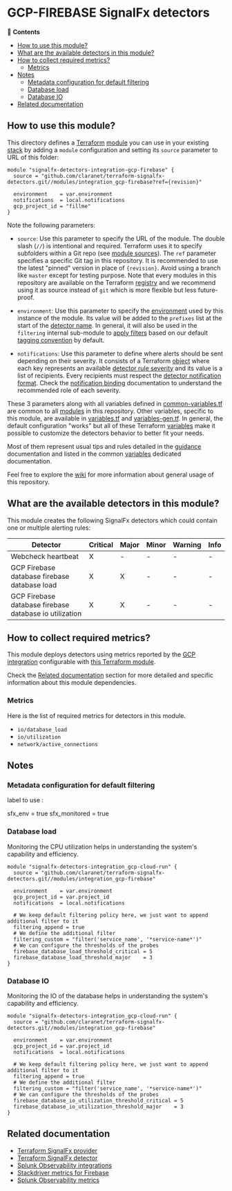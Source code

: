 # GCP-FIREBASE SignalFx detectors

<!-- START doctoc generated TOC please keep comment here to allow auto update -->
<!-- DON'T EDIT THIS SECTION, INSTEAD RE-RUN doctoc TO UPDATE -->
:link: **Contents**

- [How to use this module?](#how-to-use-this-module)
- [What are the available detectors in this module?](#what-are-the-available-detectors-in-this-module)
- [How to collect required metrics?](#how-to-collect-required-metrics)
  - [Metrics](#metrics)
- [Notes](#notes)
  - [Metadata configuration for default filtering](#metadata-configuration-for-default-filtering)
  - [Database load](#database-load)
  - [Database IO](#database-io)
- [Related documentation](#related-documentation)

<!-- END doctoc generated TOC please keep comment here to allow auto update -->

## How to use this module?

This directory defines a [Terraform](https://www.terraform.io/)
[module](https://www.terraform.io/language/modules/syntax) you can use in your
existing [stack](https://github.com/claranet/terraform-signalfx-detectors/wiki/Getting-started#stack) by adding a
`module` configuration and setting its `source` parameter to URL of this folder:

```hcl
module "signalfx-detectors-integration-gcp-firebase" {
  source = "github.com/claranet/terraform-signalfx-detectors.git//modules/integration_gcp-firebase?ref={revision}"

  environment    = var.environment
  notifications  = local.notifications
  gcp_project_id = "fillme"
}
```

Note the following parameters:

* `source`: Use this parameter to specify the URL of the module. The double slash (`//`) is intentional  and required.
  Terraform uses it to specify subfolders within a Git repo (see [module
  sources](https://www.terraform.io/language/modules/sources)). The `ref` parameter specifies a specific Git tag in
  this repository. It is recommended to use the latest "pinned" version in place of `{revision}`. Avoid using a branch
  like `master` except for testing purpose. Note that every modules in this repository are available on the Terraform
  [registry](https://registry.terraform.io/modules/claranet/detectors/signalfx) and we recommend using it as source
  instead of `git` which is more flexible but less future-proof.

* `environment`: Use this parameter to specify the
  [environment](https://github.com/claranet/terraform-signalfx-detectors/wiki/Getting-started#environment) used by this
  instance of the module.
  Its value will be added to the `prefixes` list at the start of the [detector
  name](https://github.com/claranet/terraform-signalfx-detectors/wiki/Templating#example).
  In general, it will also be used in the `filtering` internal sub-module to [apply
  filters](https://github.com/claranet/terraform-signalfx-detectors/wiki/Guidance#filtering) based on our default
  [tagging convention](https://github.com/claranet/terraform-signalfx-detectors/wiki/Tagging-convention) by default.

* `notifications`: Use this parameter to define where alerts should be sent depending on their severity. It consists
  of a Terraform [object](https://www.terraform.io/language/expressions/type-constraints#object) where each key represents an available
  [detector rule severity](https://docs.splunk.com/observability/alerts-detectors-notifications/create-detectors-for-alerts.html#severity)
  and its value is a list of recipients. Every recipients must respect the [detector notification
  format](https://registry.terraform.io/providers/splunk-terraform/signalfx/latest/docs/resources/detector#notification-format).
  Check the [notification binding](https://github.com/claranet/terraform-signalfx-detectors/wiki/Notifications-binding)
  documentation to understand the recommended role of each severity.

These 3 parameters along with all variables defined in [common-variables.tf](common-variables.tf) are common to all
[modules](../) in this repository. Other variables, specific to this module, are available in
[variables.tf](variables.tf) and [variables-gen.tf](variables-gen.tf).
In general, the default configuration "works" but all of these Terraform
[variables](https://www.terraform.io/language/values/variables) make it possible to
customize the detectors behavior to better fit your needs.

Most of them represent usual tips and rules detailed in the
[guidance](https://github.com/claranet/terraform-signalfx-detectors/wiki/Guidance) documentation and listed in the
common [variables](https://github.com/claranet/terraform-signalfx-detectors/wiki/Variables) dedicated documentation.

Feel free to explore the [wiki](https://github.com/claranet/terraform-signalfx-detectors/wiki) for more information about
general usage of this repository.

## What are the available detectors in this module?

This module creates the following SignalFx detectors which could contain one or multiple alerting rules:

|Detector|Critical|Major|Minor|Warning|Info|
|---|---|---|---|---|---|
|Webcheck heartbeat|X|-|-|-|-|
|GCP Firebase database firebase database load|X|X|-|-|-|
|GCP Firebase database firebase database io utilization|X|X|-|-|-|

## How to collect required metrics?

This module deploys detectors using metrics reported by the
[GCP integration](https://docs.splunk.com/observability/en/gdi/get-data-in/connect/gcp/gcp-metrics.html) configurable
with [this Terraform module](https://github.com/claranet/terraform-signalfx-integrations/tree/master/cloud/gcp).


Check the [Related documentation](#related-documentation) section for more detailed and specific information about this module dependencies.



### Metrics


Here is the list of required metrics for detectors in this module.

* `io/database_load`
* `io/utilization`
* `network/active_connections`


## Notes


### Metadata configuration for default filtering

label to use : 

sfx_env = true
sfx_monitored = true

### Database load

Monitoring the CPU utilization helps in understanding the system's capability and efficiency.

```hcl
module "signalfx-detectors-integration_gcp-cloud-run" {
  source = "github.com/claranet/terraform-signalfx-detectors.git//modules/integration_gcp-firebase"

  environment    = var.environment
  gcp_project_id = var.project_id
  notifications  = local.notifications

  # We keep default filtering policy here, we just want to append additional filter to it
  filtering_append = true
  # We define the additional filter
  filtering_custom = "filter('service_name', '*service-name*')"
  # We can configure the thresholds of the probes
  firebase_database_load_threshold_critical = 5
  firebase_database_load_threshold_major    = 3
}
```

### Database IO

Monitoring the IO of the database helps in understanding the system's capability and efficiency.

```hcl                                                                                                                                                                                                                                                                                                              
module "signalfx-detectors-integration_gcp-cloud-run" {                                                                                                                                                                                                                                                             
  source = "github.com/claranet/terraform-signalfx-detectors.git//modules/integration_gcp-firebase"                                                                                                                                                                                                                 
                                                                                                                                                                                                                                                                                                                    
  environment    = var.environment                                                                                                                                                                                                                                                                                  
  gcp_project_id = var.project_id                                                                                                                                                                                                                                                                                   
  notifications  = local.notifications                                                                                                                                                                                                                                                                              
                                                                                                                                                                                                                                                                                                                    
  # We keep default filtering policy here, we just want to append additional filter to it                                                                                                                                                                                                                           
  filtering_append = true                                                                                                                                                                                                                                                                                           
  # We define the additional filter                                                                                                                                                                                                                                                                                 
  filtering_custom = "filter('service_name', '*service-name*')"                                                                                                                                                                                                                                                     
  # We can configure the thresholds of the probes                                                                                                                                                                                                                                                                   
  firebase_database_io_utilization_threshold_critical = 5                                                                                                                                                                                                                                                                     
  firebase_database_io_utilization_threshold_major    = 3                                                                                                                                                                                                                                                                     
}                                                                                                                                                                                                                                                                                                                   
```  


## Related documentation

* [Terraform SignalFx provider](https://registry.terraform.io/providers/splunk-terraform/signalfx/latest/docs)
* [Terraform SignalFx detector](https://registry.terraform.io/providers/splunk-terraform/signalfx/latest/docs/resources/detector)
* [Splunk Observability integrations](https://docs.splunk.com/Observability/gdi/get-data-in/integrations.html)
* [Stackdriver metrics for Firebase](https://cloud.google.com/monitoring/api/metrics_gcp#gcp-firebasedatabase)
* [Splunk Observability metrics](https://docs.splunk.com/observability/en/gdi/get-data-in/connect/gcp/gcp.html)
